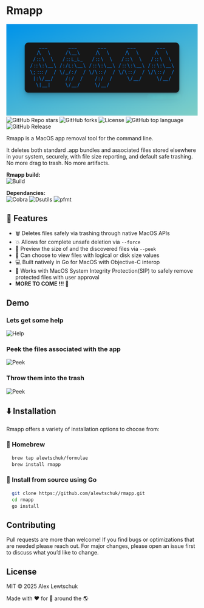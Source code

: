 
# Rmapp
<p align="center">
  
![ascii.png](/readme-files/ascii.png)
![GitHub Repo stars](https://img.shields.io/github/stars/alewtschuk/rmapp?style=for-the-badge)
![GitHub forks](https://img.shields.io/github/forks/alewtschuk/rmapp?style=for-the-badge)
![License](https://img.shields.io/badge/MIT%20-%20license?style=for-the-badge&label=license)
![GitHub top language](https://img.shields.io/github/languages/top/alewtschuk/rmapp?style=for-the-badge&logo=go&logoColor=white&logoSize=auto&label=%20)
![GitHub Release](https://img.shields.io/github/v/release/alewtschuk/rmapp?style=for-the-badge)


Rmapp is a MacOS app removal tool for the command line.

It deletes both standard .app bundles and associated files stored elsewhere
in your system, securely, with file size reporting, and default safe trashing. No more drag to trash. No more artifacts.

</p>

**Rmapp build:**\
![Build](https://github.com/alewtschuk/rmapp/actions/workflows/build.yml/badge.svg)

**Dependancies:**\
![Cobra](https://img.shields.io/badge/passing%20-%20passing?style=flat&logo=github&logoColor=%23969DA4&label=cobra)
![Dsutils](https://github.com/alewtschuk/dsutils/actions/workflows/dsutils.yml/badge.svg)
![pfmt](https://github.com/alewtschuk/pfmt/actions/workflows/pfmt.yml/badge.svg)



## 🚀 Features

- 🗑️ Deletes files safely via trashing through native MacOS APIs
- 💥 Allows for complete unsafe deletion via `--force`
- 📂 Preview the size of and the discovered files via `--peek`
- 💾 Can choose to view files with logical or disk size values
- 💻 Built natively in Go for MacOS with Objective-C interop
- 🔐 Works with MacOS System Integrity Protection(SIP) to safely remove protected files with user approval
- **MORE TO COME !!! 🎉**

## Demo
### Lets get some help
![Help](/readme-files/help.png)

### Peek the files associated with the app
![Peek](/readme-files/peek.png)

### Throw them into the trash
![Peek](/readme-files/trash.png)


## ⬇️ Installation

Rmapp offers a variety of installation options to choose from: 

### 🍺 Homebrew
```bash
  brew tap alewtschuk/formulae
  brew install rmapp
```
### 🔗 Install from source using Go
```bash
  git clone https://github.com/alewtschuk/rmapp.git
  cd rmapp
  go install
```

## Contributing

Pull requests are more than welcome! If you find bugs or optimizations that are needed please reach out. For major changes, please open an issue first to discuss what you’d like to change. 

## License
MIT © 2025 Alex Lewtschuk

Made with ❤️ for 👫 around the 🌎
